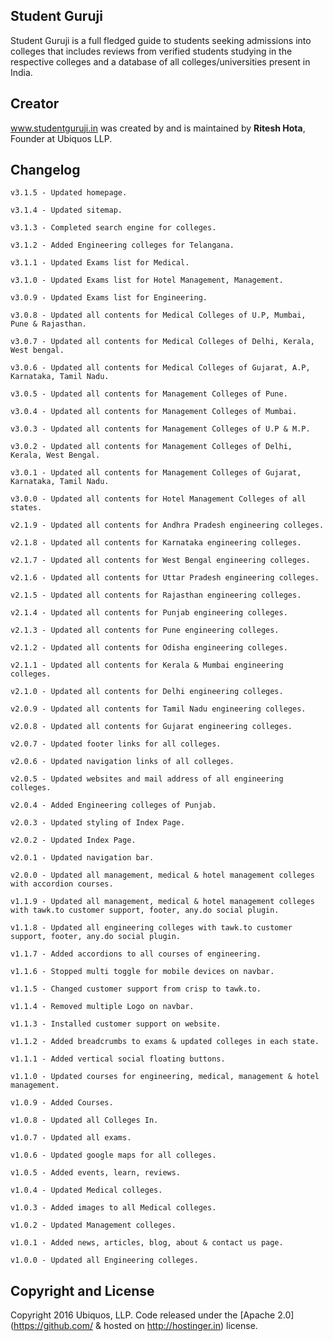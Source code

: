 ## Student Guruji

Student Guruji is a full fledged guide to students seeking admissions into colleges that includes reviews from verified students studying in the respective colleges and a database of all colleges/universities present in India.

## Creator

www.studentguruji.in was created by and is maintained by **Ritesh Hota**, Founder at Ubiquos LLP.

## Changelog

    v3.1.5 - Updated homepage.
    
    v3.1.4 - Updated sitemap.
    
    v3.1.3 - Completed search engine for colleges.
    
    v3.1.2 - Added Engineering colleges for Telangana.
    
    v3.1.1 - Updated Exams list for Medical.
    
    v3.1.0 - Updated Exams list for Hotel Management, Management.
    
    v3.0.9 - Updated Exams list for Engineering.
    
    v3.0.8 - Updated all contents for Medical Colleges of U.P, Mumbai, Pune & Rajasthan.
    
    v3.0.7 - Updated all contents for Medical Colleges of Delhi, Kerala, West bengal.
    
    v3.0.6 - Updated all contents for Medical Colleges of Gujarat, A.P, Karnataka, Tamil Nadu.
    
    v3.0.5 - Updated all contents for Management Colleges of Pune.
    
    v3.0.4 - Updated all contents for Management Colleges of Mumbai.
    
    v3.0.3 - Updated all contents for Management Colleges of U.P & M.P.
    
    v3.0.2 - Updated all contents for Management Colleges of Delhi, Kerala, West Bengal.
    
    v3.0.1 - Updated all contents for Management Colleges of Gujarat, Karnataka, Tamil Nadu.
    
    v3.0.0 - Updated all contents for Hotel Management Colleges of all states.
    
    v2.1.9 - Updated all contents for Andhra Pradesh engineering colleges.
    
    v2.1.8 - Updated all contents for Karnataka engineering colleges.
    
    v2.1.7 - Updated all contents for West Bengal engineering colleges.
    
    v2.1.6 - Updated all contents for Uttar Pradesh engineering colleges.
    
    v2.1.5 - Updated all contents for Rajasthan engineering colleges.
    
    v2.1.4 - Updated all contents for Punjab engineering colleges.
    
    v2.1.3 - Updated all contents for Pune engineering colleges.
    
    v2.1.2 - Updated all contents for Odisha engineering colleges.
    
    v2.1.1 - Updated all contents for Kerala & Mumbai engineering colleges.
    
    v2.1.0 - Updated all contents for Delhi engineering colleges.
    
    v2.0.9 - Updated all contents for Tamil Nadu engineering colleges.
    
    v2.0.8 - Updated all contents for Gujarat engineering colleges.
    
    v2.0.7 - Updated footer links for all colleges.
    
    v2.0.6 - Updated navigation links of all colleges.
    
    v2.0.5 - Updated websites and mail address of all engineering colleges.
    
    v2.0.4 - Added Engineering colleges of Punjab.
    
    v2.0.3 - Updated styling of Index Page.
    
    v2.0.2 - Updated Index Page.
    
    v2.0.1 - Updated navigation bar.

    v2.0.0 - Updated all management, medical & hotel management colleges with accordion courses.

    v1.1.9 - Updated all management, medical & hotel management colleges with tawk.to customer support, footer, any.do social plugin.

    v1.1.8 - Updated all engineering colleges with tawk.to customer support, footer, any.do social plugin.

    v1.1.7 - Added accordions to all courses of engineering.

    v1.1.6 - Stopped multi toggle for mobile devices on navbar.

    v1.1.5 - Changed customer support from crisp to tawk.to.

    v1.1.4 - Removed multiple Logo on navbar.

    v1.1.3 - Installed customer support on website.

    v1.1.2 - Added breadcrumbs to exams & updated colleges in each state.

    v1.1.1 - Added vertical social floating buttons.

    v1.1.0 - Updated courses for engineering, medical, management & hotel management.

    v1.0.9 - Added Courses.

    v1.0.8 - Updated all Colleges In.

    v1.0.7 - Updated all exams.

    v1.0.6 - Updated google maps for all colleges.

    v1.0.5 - Added events, learn, reviews.

    v1.0.4 - Updated Medical colleges.

    v1.0.3 - Added images to all Medical colleges.

    v1.0.2 - Updated Management colleges.

    v1.0.1 - Added news, articles, blog, about & contact us page.

    v1.0.0 - Updated all Engineering colleges.

## Copyright and License

Copyright 2016 Ubiquos, LLP. Code released under the [Apache 2.0](https://github.com/ & hosted on http://hostinger.in) license.